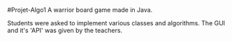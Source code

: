 #Projet-Algo1
A warrior board game made in Java. 

Students were asked to implement various classes and algorithms. 
The GUI and it's 'API' was given by the teachers.
